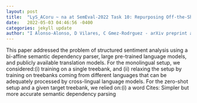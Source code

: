 ```yaml
---
layout: post
title:  "LyS_ACoru ~ na at SemEval-2022 Task 10: Repurposing Off-the-Shelf Tools for Sentiment Analysis as Semantic Dependency Parsing"
date:   2022-05-03 04:46:56 -0400
categories: jekyll update
author: "I Alonso-Alonso, D Vilares, C Gmez-Rodrguez - arXiv preprint arXiv:2204.12820, 2022"
---
```

This paper addressed the problem of structured sentiment analysis using a bi-affine semantic dependency parser, large pre-trained language models, and publicly available translation models. For the monolingual setup, we considered:(i) training on a single treebank, and (ii) relaxing the setup by training on treebanks coming from different languages that can be adequately processed by cross-lingual language models. For the zero-shot setup and a given target treebank, we relied on:(i) a word Cites: Simpler but more accurate semantic dependency parsing